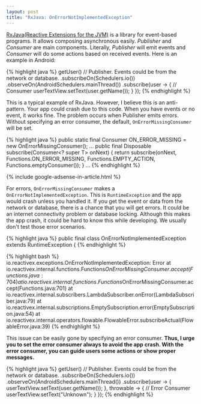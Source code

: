 ```yaml
---
layout: post
title: "RxJava: OnErrorNotImplementedException"
---
```


[RxJava(Reactive Extensions for the JVM)](https://github.com/ReactiveX/RxJava) is a library for event-based programs. It allows composing asynchronous easily. _Publisher_ and _Consumer_ are main components. Literally, _Publisher_ will emit events and _Consumer_ will do some actions based on received events. Here is an example in Android:

{% highlight java %}
getUser() // Publisher. Events could be from the network or database.
  .subscribeOn(Schedulers.io())
  .observeOn(AndroidSchedulers.mainThread())
  .subscribe(user ->  {
      // Consumer
      userTextView.setText(user.getName());
    }
  });
{% endhighlight %}

This is a typical example of RxJava. However, I believe this is an anti-pattern. Your app could crash due to this code. When you have events or no event, it works fine. The problem occurs when Publisher emits errors. Without specifying an error consumer, the default,  `OnErrorMissingConsumer` will be set.

{% highlight java %}
public static final Consumer<Throwable> ON_ERROR_MISSING = new OnErrorMissingConsumer();
...
public final Disposable subscribe(Consumer<? super T> onNext) {
    return subscribe(onNext, Functions.ON_ERROR_MISSING, Functions.EMPTY_ACTION, Functions.emptyConsumer());
}
...
{% endhighlight %}

{% include google-adsense-in-article.html %}

For errors, `OnErrorMissingConsumer` makes a `OnErrorNotImplementedException`. This is `RuntimeException` and the app would crash unless you handled it. If you get the event or data from the network or database, there is a chance that you will get errors. It could be an internet connectivity problem or database locking. Although this makes the app crash, it could be hard to know this while developing. We usually don't test those error scenarios.

{% highlight java %}
public final class OnErrorNotImplementedException extends RuntimeException {
{% endhighlight %}

{% highlight bash %}
io.reactivex.exceptions.OnErrorNotImplementedException: Error
	at io.reactivex.internal.functions.Functions$OnErrorMissingConsumer.accept(Functions.java:704)
	at io.reactivex.internal.functions.Functions$OnErrorMissingConsumer.accept(Functions.java:701)
	at io.reactivex.internal.subscribers.LambdaSubscriber.onError(LambdaSubscriber.java:79)
	at io.reactivex.internal.subscriptions.EmptySubscription.error(EmptySubscription.java:54)
	at io.reactivex.internal.operators.flowable.FlowableError.subscribeActual(FlowableError.java:39)
{% endhighlight %}

This issue can be easily gone by specifying an error consumer. **Thus, I urge you to set the error consumer always to avoid the app crash. With the error consumer, you can guide users some actions or show proper messages.**

{% highlight java %}
getUser() // Publisher. Events could be from the network or database.
  .subscribeOn(Schedulers.io())
  .observeOn(AndroidSchedulers.mainThread())
  .subscribe(user ->  {
      userTextView.setText(user.getName());
    }, throwable -> {
      // Error Consumer
      userTextView.setText("Unknown");
    }
  });
{% endhighlight %}

